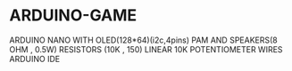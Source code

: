# ARDUINO-GAME
ARDUINO NANO WITH OLED(128*64)(i2c,4pins)
PAM AND SPEAKERS(8 OHM , 0.5W)
RESISTORS (10K , 150)
LINEAR 10K POTENTIOMETER
WIRES
ARDUINO IDE
